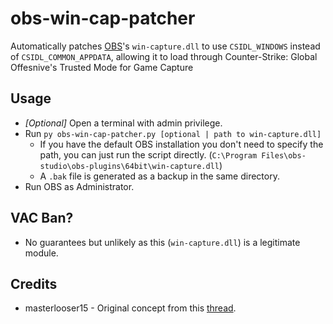 # obs-win-cap-patcher
Automatically patches [OBS](https://github.com/obsproject/obs-studio)'s `win-capture.dll` to use `CSIDL_WINDOWS` instead of `CSIDL_COMMON_APPDATA`, allowing it to load through Counter-Strike: Global Offesnive's Trusted Mode for Game Capture

## Usage
* *[Optional]* Open a terminal with admin privilege.
* Run `py obs-win-cap-patcher.py [optional | path to win-capture.dll]`
    * If you have the default OBS installation you don't need to specify the path, you can just run the script directly. (`C:\Program Files\obs-studio\obs-plugins\64bit\win-capture.dll`)
    * A `.bak` file is generated as a backup in the same directory.
* Run OBS as Administrator.
## VAC Ban?
* No guarantees but unlikely as this (`win-capture.dll`) is a legitimate module.

## Credits
* masterlooser15 - Original concept from this [thread](https://www.unknowncheats.me/forum/counterstrike-global-offensive/409060-obs-gamecapture.html).